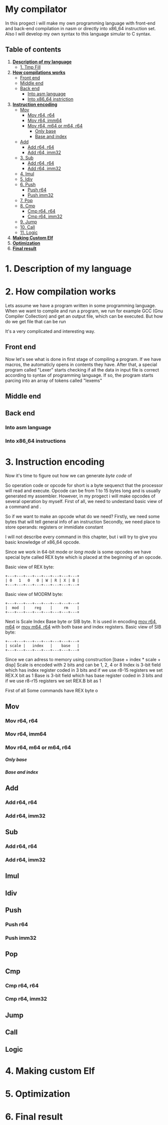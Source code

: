 # My compilator
In this progect i will make my own programming language with front-end and back-end compilation in nasm or directly into x86_64 instruction set. Also I will develop my own syntax to this language simular to C syntax.
## Table of contents
1. **[Description of my language](#1-description-of-my-language)**
     - [1. Tmp Fill](#tmp-fill)
2. **[How compilations works](#2-how-compilation-works)**
     - [Front end](#front-end)
     - [Middle end](#middle-end)
     - [Back end](#back-end)
       - [Into asm language](#into-asm-language)
       - [Into x86_64 instriction](#into-x86_64-instructions)
3. **[Instruction encoding](#3-instruction-encoding)**
     * [Mov](#mov)
       - [Mov r64, r64](#mov-r64-r64)
       - [Mov r64, imm64](#mov-r64-imm64)
       - [Mov r64, m64 or m64, r64](#mov-r64-m64-or-m64-r64)
         - [Only base](#only-base)
         - [Base and index](#base-and-index)
     * [Add](#add)
       - [Add r64, r64](#add-r64-r64)
       - [Add r64, imm32](#add-r64-imm32)
     * [3. Sub](#sub)
       - [Add r64, r64](#add-r64-r64)
       - [Add r64, imm32](#add-r64-imm32)
     * [4. Imul](#imul)
     * [5. Idiv](#idiv)
     * [6. Push](#push)
       - [Push r64](#push-r64)
       - [Push imm32](#push-imm32)
     * [7. Pop](#pop)
     * [8. Cmp](#cmp)
       - [Cmp r64, r64](#cmp-r64-r64)
       - [Cmp r64, imm32](#cmp-r64-imm32)
     * [9. Jump](#jump)
     * [10. Call](#call)
     * [11. Logic](#logic)
4. **[Making Custom Elf](#4-making-custom-elf)**
5. **[Optimization](#5-optimization)**
6. **[Final result](#6-final-result)**

# 1. Description of my language

# 2. How compilation works
Lets assume we have a program written in some programming language. When we want to compile and run a program, we run for example GCC (Gnu Compiler Collection) and get an output file, which can be executed. But how do we get file that can be run

It's a very complicated and interesting way.

## Front end
Now let's see what is done in first stage of compiling a program.
If we have macros, the automaticly opens in contents they have. After that, a special program called "Lexer" starts checking if all the data in input file is correct according to syntax of programming language. If so, the program starts parcing into an array of tokens called "lexems"

## Middle end

## Back end

### Into asm language

### Into x86_64 instructions

# 3. Instruction encoding
Now it's time to figure out how we can generate _byte code_ of  

So operation code or opcode for short is a byte sequenct that the processor will read and execute. Opcode can be from 1 to 15 bytes long and is usually generated my assembler. However, in my progect i will make opcodes of several operation by myself.
First of all, we need to undestand basic view of a command and .

So if we want to make an opcode what do we need?
Firstly, we need some bytes that will tell general info of an instruction
Secondly, we need place to store operands: registers or immidiate constant


I will not describe every command in this chapter, but i will try to give you basic knowledge of x86_64 opcode.

Since we work in 64-bit mode or _long mode_ is some opcodes we have special byte called REX byte which is placed at the beginning of an opcode.

Basic view of REX byte:
```
+---+---+---+---+---+---+---+---+
| 0   1   0   0 | W | R | X | B |
+---+---+---+---+---+---+---+---+
```

Basic view of MODRM byte:
```
+---+---+---+---+---+---+---+---+
|  mod  |    reg    |     rm    |
+---+---+---+---+---+---+---+---+
```


Next is Scale Index Base byte or SIB byte. It is used in encoding [mov r64, m64](#mov-r64-m64) or [mov m64, r64](#mov-m64-r64) with both base and index registers.
Basic view of SIB byte:
```
+---+---+---+---+---+---+---+---+
| scale |   index   |    base   |
+---+---+---+---+---+---+---+---+
```
Since we can adress to memory using construction [base + index * scale + disp]
Scale is encoded with 2 bits and can be 1, 2, 4 or 8
Index is 3-bit field which has index register coded in 3 bits and if we use r8-15 registers we set REX.X bit as 1
Base is 3-bit field which has base register coded in 3 bits and if we use r8-r15 registers we set REX.B bit as 1

First of all 
Some commands have REX byte o

## Mov
### Mov r64, r64
### Mov r64, imm64
### Mov r64, m64 or m64, r64
##### Only base
##### Base and index

## Add
### Add r64, r64
### Add r64, imm32

## Sub
### Add r64, r64
### Add r64, imm32

## Imul

## Idiv

## Push
### Push r64
### Push imm32

## Pop

## Cmp
### Cmp r64, r64
### Cmp r64, imm32
  
## Jump

## Call

## Logic

# 4. Making custom Elf

# 5. Optimization

# 6. Final result


